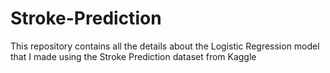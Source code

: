 # Stroke-Prediction
This repository contains all the details about the Logistic Regression model that I made using the Stroke Prediction dataset from Kaggle
